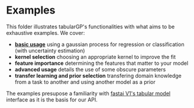 # Examples

This folder illustrates tabularGP's functionalities with what aims to be exhaustive examples.
We cover:

- **[basic usage](https://github.com/nestordemeure/tabularGP/blob/master/examples/1_basic_usage.ipynb)** using a gaussian process for regression or classification (with uncertainty estimation)
- **kernel selection** choosing an appropriate kernel to improve the fit
- **feature importance** determining the features that matter to your model
- **advanced usage** details the use of some obscure parameters
- **transfer learning and prior selection** transfering domain knowledge from a task to another and using another model as a prior

The examples presupose a familiarity with [fastai V1's tabular model](https://docs.fast.ai/tabular.html) interface as it is the basis for our API.
